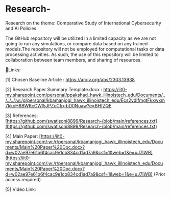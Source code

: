 # Research-
Research on the theme: Comparative Study of International Cybersecurity and AI Policies

The GitHub repository will be utilized in a limited capacity as we are not going to run any simulations, or compare data based on any trained models.The repository will not be employed for computational tasks or data processing activities. As such, the use of this repository will be limited to collaboration between team members, and sharing of resources.

🔗Links:

[1] Chosen Baseline Article : https://arxiv.org/abs/2303.13938

[2] Research Paper Summary Template.docx : https://iit0-my.sharepoint.com/personal/ppakshad_hawk_illinoistech_edu/Documents/../../../:w:/g/personal/kbamanjogi_hawk_illinoistech_edu/Ecs2vdIfmgtFkxwxm7kkoH8BWKcCWl5JPZcCfp-bD0Nuaw?e=BHfZQE

[3] References: [https://github.com/swatisoni8899/Research-/blob/main/references.txt](https://github.com/swatisoni8899/Research-/blob/main/references.txt) 

[4] Main Paper: [https://iit0-my.sharepoint.com/:w:/r/personal/kbamanjogi_hawk_illinoistech_edu/Documents/Main%20Paper%20Doc.docx?d=w02ae97e61b6f4cac9e1cb834cd1ad7a9&csf=1&web=1&e=uJ7IWB](https://iit0-my.sharepoint.com/:w:/r/personal/kbamanjogi_hawk_illinoistech_edu/Documents/Main%20Paper%20Doc.docx?d=w02ae97e61b6f4cac9e1cb834cd1ad7a9&csf=1&web=1&e=uJ7IWB) (Prior access required)

[5] Video Link: 
